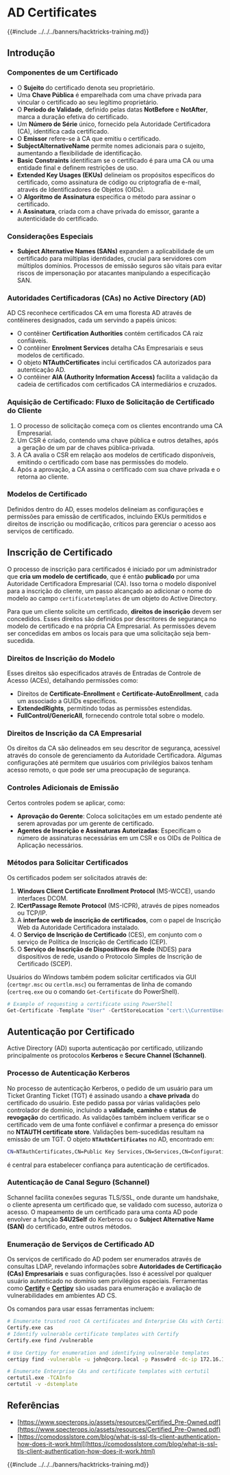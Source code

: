 # AD Certificates

{{#include ../../../banners/hacktricks-training.md}}

## Introdução

### Componentes de um Certificado

- O **Sujeito** do certificado denota seu proprietário.
- Uma **Chave Pública** é emparelhada com uma chave privada para vincular o certificado ao seu legítimo proprietário.
- O **Período de Validade**, definido pelas datas **NotBefore** e **NotAfter**, marca a duração efetiva do certificado.
- Um **Número de Série** único, fornecido pela Autoridade Certificadora (CA), identifica cada certificado.
- O **Emissor** refere-se à CA que emitiu o certificado.
- **SubjectAlternativeName** permite nomes adicionais para o sujeito, aumentando a flexibilidade de identificação.
- **Basic Constraints** identificam se o certificado é para uma CA ou uma entidade final e definem restrições de uso.
- **Extended Key Usages (EKUs)** delineiam os propósitos específicos do certificado, como assinatura de código ou criptografia de e-mail, através de Identificadores de Objetos (OIDs).
- O **Algoritmo de Assinatura** especifica o método para assinar o certificado.
- A **Assinatura**, criada com a chave privada do emissor, garante a autenticidade do certificado.

### Considerações Especiais

- **Subject Alternative Names (SANs)** expandem a aplicabilidade de um certificado para múltiplas identidades, crucial para servidores com múltiplos domínios. Processos de emissão seguros são vitais para evitar riscos de impersonação por atacantes manipulando a especificação SAN.

### Autoridades Certificadoras (CAs) no Active Directory (AD)

AD CS reconhece certificados CA em uma floresta AD através de contêineres designados, cada um servindo a papéis únicos:

- O contêiner **Certification Authorities** contém certificados CA raiz confiáveis.
- O contêiner **Enrolment Services** detalha CAs Empresariais e seus modelos de certificado.
- O objeto **NTAuthCertificates** inclui certificados CA autorizados para autenticação AD.
- O contêiner **AIA (Authority Information Access)** facilita a validação da cadeia de certificados com certificados CA intermediários e cruzados.

### Aquisição de Certificado: Fluxo de Solicitação de Certificado do Cliente

1. O processo de solicitação começa com os clientes encontrando uma CA Empresarial.
2. Um CSR é criado, contendo uma chave pública e outros detalhes, após a geração de um par de chaves pública-privada.
3. A CA avalia o CSR em relação aos modelos de certificado disponíveis, emitindo o certificado com base nas permissões do modelo.
4. Após a aprovação, a CA assina o certificado com sua chave privada e o retorna ao cliente.

### Modelos de Certificado

Definidos dentro do AD, esses modelos delineiam as configurações e permissões para emissão de certificados, incluindo EKUs permitidos e direitos de inscrição ou modificação, críticos para gerenciar o acesso aos serviços de certificado.

## Inscrição de Certificado

O processo de inscrição para certificados é iniciado por um administrador que **cria um modelo de certificado**, que é então **publicado** por uma Autoridade Certificadora Empresarial (CA). Isso torna o modelo disponível para a inscrição do cliente, um passo alcançado ao adicionar o nome do modelo ao campo `certificatetemplates` de um objeto do Active Directory.

Para que um cliente solicite um certificado, **direitos de inscrição** devem ser concedidos. Esses direitos são definidos por descritores de segurança no modelo de certificado e na própria CA Empresarial. As permissões devem ser concedidas em ambos os locais para que uma solicitação seja bem-sucedida.

### Direitos de Inscrição do Modelo

Esses direitos são especificados através de Entradas de Controle de Acesso (ACEs), detalhando permissões como:

- Direitos de **Certificate-Enrollment** e **Certificate-AutoEnrollment**, cada um associado a GUIDs específicos.
- **ExtendedRights**, permitindo todas as permissões estendidas.
- **FullControl/GenericAll**, fornecendo controle total sobre o modelo.

### Direitos de Inscrição da CA Empresarial

Os direitos da CA são delineados em seu descritor de segurança, acessível através do console de gerenciamento da Autoridade Certificadora. Algumas configurações até permitem que usuários com privilégios baixos tenham acesso remoto, o que pode ser uma preocupação de segurança.

### Controles Adicionais de Emissão

Certos controles podem se aplicar, como:

- **Aprovação do Gerente**: Coloca solicitações em um estado pendente até serem aprovadas por um gerente de certificado.
- **Agentes de Inscrição e Assinaturas Autorizadas**: Especificam o número de assinaturas necessárias em um CSR e os OIDs de Política de Aplicação necessários.

### Métodos para Solicitar Certificados

Os certificados podem ser solicitados através de:

1. **Windows Client Certificate Enrollment Protocol** (MS-WCCE), usando interfaces DCOM.
2. **ICertPassage Remote Protocol** (MS-ICPR), através de pipes nomeados ou TCP/IP.
3. A **interface web de inscrição de certificados**, com o papel de Inscrição Web da Autoridade Certificadora instalado.
4. O **Serviço de Inscrição de Certificado** (CES), em conjunto com o serviço de Política de Inscrição de Certificado (CEP).
5. O **Serviço de Inscrição de Dispositivos de Rede** (NDES) para dispositivos de rede, usando o Protocolo Simples de Inscrição de Certificado (SCEP).

Usuários do Windows também podem solicitar certificados via GUI (`certmgr.msc` ou `certlm.msc`) ou ferramentas de linha de comando (`certreq.exe` ou o comando `Get-Certificate` do PowerShell).
```powershell
# Example of requesting a certificate using PowerShell
Get-Certificate -Template "User" -CertStoreLocation "cert:\\CurrentUser\\My"
```
## Autenticação por Certificado

Active Directory (AD) suporta autenticação por certificado, utilizando principalmente os protocolos **Kerberos** e **Secure Channel (Schannel)**.

### Processo de Autenticação Kerberos

No processo de autenticação Kerberos, o pedido de um usuário para um Ticket Granting Ticket (TGT) é assinado usando a **chave privada** do certificado do usuário. Este pedido passa por várias validações pelo controlador de domínio, incluindo a **validade**, **caminho** e **status de revogação** do certificado. As validações também incluem verificar se o certificado vem de uma fonte confiável e confirmar a presença do emissor no **NTAUTH certificate store**. Validações bem-sucedidas resultam na emissão de um TGT. O objeto **`NTAuthCertificates`** no AD, encontrado em:
```bash
CN=NTAuthCertificates,CN=Public Key Services,CN=Services,CN=Configuration,DC=<domain>,DC=<com>
```
é central para estabelecer confiança para autenticação de certificados.

### Autenticação de Canal Seguro (Schannel)

Schannel facilita conexões seguras TLS/SSL, onde durante um handshake, o cliente apresenta um certificado que, se validado com sucesso, autoriza o acesso. O mapeamento de um certificado para uma conta AD pode envolver a função **S4U2Self** do Kerberos ou o **Subject Alternative Name (SAN)** do certificado, entre outros métodos.

### Enumeração de Serviços de Certificado AD

Os serviços de certificado do AD podem ser enumerados através de consultas LDAP, revelando informações sobre **Autoridades de Certificação (CAs) Empresariais** e suas configurações. Isso é acessível por qualquer usuário autenticado no domínio sem privilégios especiais. Ferramentas como **[Certify](https://github.com/GhostPack/Certify)** e **[Certipy](https://github.com/ly4k/Certipy)** são usadas para enumeração e avaliação de vulnerabilidades em ambientes AD CS.

Os comandos para usar essas ferramentas incluem:
```bash
# Enumerate trusted root CA certificates and Enterprise CAs with Certify
Certify.exe cas
# Identify vulnerable certificate templates with Certify
Certify.exe find /vulnerable

# Use Certipy for enumeration and identifying vulnerable templates
certipy find -vulnerable -u john@corp.local -p Passw0rd -dc-ip 172.16.126.128

# Enumerate Enterprise CAs and certificate templates with certutil
certutil.exe -TCAInfo
certutil -v -dstemplate
```
## Referências

- [https://www.specterops.io/assets/resources/Certified_Pre-Owned.pdf](https://www.specterops.io/assets/resources/Certified_Pre-Owned.pdf)
- [https://comodosslstore.com/blog/what-is-ssl-tls-client-authentication-how-does-it-work.html](https://comodosslstore.com/blog/what-is-ssl-tls-client-authentication-how-does-it-work.html)

{{#include ../../../banners/hacktricks-training.md}}
